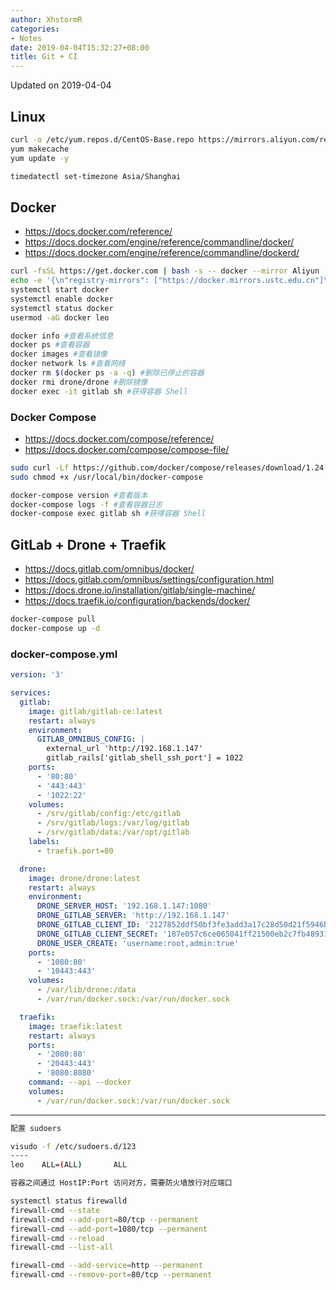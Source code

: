 ```yaml
---
author: XhstormR
categories:
- Notes
date: 2019-04-04T15:32:27+08:00
title: Git + CI
---
```


<!--more-->

Updated on 2019-04-04

>

## Linux
```bash
curl -o /etc/yum.repos.d/CentOS-Base.repo https://mirrors.aliyun.com/repo/Centos-7.repo
yum makecache
yum update -y

timedatectl set-timezone Asia/Shanghai
```

## Docker
* https://docs.docker.com/reference/
* https://docs.docker.com/engine/reference/commandline/docker/
* https://docs.docker.com/engine/reference/commandline/dockerd/

```bash
curl -fsSL https://get.docker.com | bash -s -- docker --mirror Aliyun
echo -e '{\n"registry-mirrors": ["https://docker.mirrors.ustc.edu.cn"]\n}' > /etc/docker/daemon.json
systemctl start docker
systemctl enable docker
systemctl status docker
usermod -aG docker leo
```

```bash
docker info #查看系统信息
docker ps #查看容器
docker images #查看镜像
docker network ls #查看网络
docker rm $(docker ps -a -q) #删除已停止的容器
docker rmi drone/drone #删除镜像
docker exec -it gitlab sh #获得容器 Shell
```

### Docker Compose
* https://docs.docker.com/compose/reference/
* https://docs.docker.com/compose/compose-file/

```bash
sudo curl -Lf https://github.com/docker/compose/releases/download/1.24.0/run.sh -o /usr/local/bin/docker-compose
sudo chmod +x /usr/local/bin/docker-compose
```

```bash
docker-compose version #查看版本
docker-compose logs -f #查看容器日志
docker-compose exec gitlab sh #获得容器 Shell
```

## GitLab + Drone + Traefik
* https://docs.gitlab.com/omnibus/docker/
* https://docs.gitlab.com/omnibus/settings/configuration.html
* https://docs.drone.io/installation/gitlab/single-machine/
* https://docs.traefik.io/configuration/backends/docker/

```bash
docker-compose pull
docker-compose up -d
```

### docker-compose.yml

```yaml
version: '3'

services:
  gitlab:
    image: gitlab/gitlab-ce:latest
    restart: always
    environment:
      GITLAB_OMNIBUS_CONFIG: |
        external_url 'http://192.168.1.147'
        gitlab_rails['gitlab_shell_ssh_port'] = 1022
    ports:
      - '80:80'
      - '443:443'
      - '1022:22'
    volumes:
      - /srv/gitlab/config:/etc/gitlab
      - /srv/gitlab/logs:/var/log/gitlab
      - /srv/gitlab/data:/var/opt/gitlab
    labels:
      - traefik.port=80

  drone:
    image: drone/drone:latest
    restart: always
    environment:
      DRONE_SERVER_HOST: '192.168.1.147:1080'
      DRONE_GITLAB_SERVER: 'http://192.168.1.147'
      DRONE_GITLAB_CLIENT_ID: '2127852ddf50bf3fe3add3a17c28d50d21f5946bc469f54eff2f54f3ca363c14'
      DRONE_GITLAB_CLIENT_SECRET: '187e057c6ce065041ff21500eb2c7fb48931feb0772928cbeb97e850c680a0c0'
      DRONE_USER_CREATE: 'username:root,admin:true'
    ports:
      - '1080:80'
      - '10443:443'
    volumes:
      - /var/lib/drone:/data
      - /var/run/docker.sock:/var/run/docker.sock

  traefik:
    image: traefik:latest
    restart: always
    ports:
      - '2080:80'
      - '20443:443'
      - '8080:8080'
    command: --api --docker
    volumes:
      - /var/run/docker.sock:/var/run/docker.sock
```

---

```bash
配置 sudoers

visudo -f /etc/sudoers.d/123
----
leo    ALL=(ALL)       ALL
```

```bash
容器之间通过 HostIP:Port 访问对方，需要防火墙放行对应端口

systemctl status firewalld
firewall-cmd --state
firewall-cmd --add-port=80/tcp --permanent
firewall-cmd --add-port=1080/tcp --permanent
firewall-cmd --reload
firewall-cmd --list-all

firewall-cmd --add-service=http --permanent
firewall-cmd --remove-port=80/tcp --permanent
```
